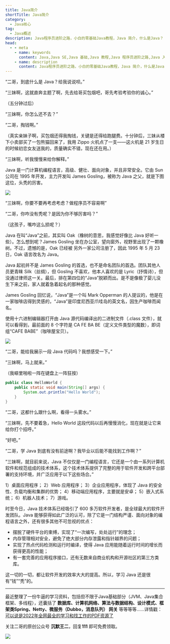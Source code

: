 ```yaml
---
title: Java简介
shortTitle: Java简介
category:
  - Java核心
tag:
  - Java概述
description: Java程序员进阶之路，小白的零基础Java教程，Java 简介，什么是Java？
head:
  - - meta
    - name: keywords
      content: Java,Java SE,Java 基础,Java 教程,Java 程序员进阶之路,Java 入门,Java 简介
    - name: description
      content: Java程序员进阶之路，小白的零基础Java教程，Java 简介，什么是Java？
---
```



“二哥，到底什么是 Java？给我说说呗。”

“三妹啊，这就直奔主题了啊，先去给哥买包烟吧，哥先考验考验你的诚心。”

（五分钟过后）

“三妹啊，你怎么还不去？”

“二哥，掏钱啊。”

（真实亲妹子啊，买包烟还得我掏钱，关键是还得给跑腿费。十分钟后，三妹从楼下小卖部买了一包熊猫回来了，我用 Zippo 火机点了一支——这火机是 21 岁生日的时候初恋女友送我的，质量确实不错，现在还在用。）

“三妹啊，听我慢慢来给你解释。”

Java 是一门计算机编程语言，高级、健壮、面向对象，并且非常安全。它由 Sun 公司在 1995 年开发，主力开发叫 James Gosling，被称为 Java 之父，就是下图这位，头秃的厉害。

![](http://cdn.tobebetterjavaer.com/tobebetterjavaer/images/overview/one-01.png)

“三妹啊，你要不要再考虑考虑？做程序员不容易啊”

“二哥，你咋没有秃呢？是因为你不够厉害吗？”

（这孩子，嘴咋这么损呢？）


Java 在叫“Java”之前，其实叫 Oak（橡树的意思，我感觉好像比 Java 好听一些）。怎么想到呢？James Gosling 坐在办公室，望向窗外，视野里出现了一颗橡树。不过，遗憾的是，Oak 已经被 另外一家公司注册了，因此 1995 年 5 月 23 日，Oak 语言改名为 Java。

Java 起初并不是 James Gosling 的首选，也不是命名团队的首选。团队其他人员更青睐 Silk（丝绸），但 Gosling 不喜欢，他本人喜欢的是 Lyric（抒情诗），但没通过律师这一关。最后，排在第四位的“Java”脱颖而出。是不是像极了婴儿没生下来之前，家人就着急着起名的那种感觉。

James Gosling 回忆说，“Java”是一个叫 Mark Opperman 的人提议的，他是在一家咖啡店得到灵感的，“Java”是印度尼西亚爪哇岛的英文名，因生产咖啡而闻名。

使用十六进制编辑器打开由 Java 源代码编译出的二进制文件（.class 文件），就可以看得到，最前面的 8 个字符是 CA FE BA BE（定义文件类型的魔数），即词组“CAFE BABE”（咖啡屋宝贝）。

![](http://cdn.tobebetterjavaer.com/tobebetterjavaer/images/overview/one-02.png)

“二哥，能给我展示一段 Java 代码吗？我想感受一下。”

“三妹啊，马上就来。”

（我噼里啪啦一阵在键盘上一阵狂按）

```java
public class HelloWorld {
    public static void main(String[] args) {
        System.out.println("Hello World");
    }
}
```

“二哥，这都什么跟什么啊，看得一头雾水。”

“三妹啊，先不要着急，Hello World 这段代码以后再慢慢消化，现在就是让它来给你打个招呼。”

“好吧。”

“二哥，学 Java 到底有没有前途啊？我毕业以后能不能找到工作啊？”

“三妹啊，就目前来说，Java 不仅仅是一门编程语言，它还是一个由一系列计算机软件和规范组成的技术体系，这个技术体系提供了完整的用于软件开发和跨平台部署的支持环境，并广泛应用于以下这些场合。”

1）桌面应用程序；
2）Web 应用程序；
3）企业应用程序，体现了 Java 的安全性、负载均衡和集群的优势；
4）移动端应用程序，主要就是安卓；
5）嵌入式系统；
6）机器人技术；
7）游戏。

时至今日，Java 技术体系已经吸引了 600 多万软件开发者，是全球最大的软件开发团队。Java 能够获得如此广泛的认可，除了它是一门结构严谨、面向对象的编程语言之外，还有很多其他不可忽视的优点：

- 摆脱了硬件平台的束缚，实现了“一次编写，处处运行”的理念；
- 内存管理相对安全，避免了绝大部分内存泄露和指针越界的问题；
- 实现了热点代码检测和运行时编译，使得 Java 应用能随着运行时间的增长而获得更高的性能；
- 有一套完善的应用程序接口，还有无数来自商业机构和开源社区的第三方类库。

这一切的一切，都让软件开发的效率大大的提高。所以，学习 Java 还是很有“钱”“秃”的。

----

最近整理了一份牛逼的学习资料，包括但不限于Java基础部分（JVM、Java集合框架、多线程），还囊括了 **数据库、计算机网络、算法与数据结构、设计模式、框架类Spring、Netty、微服务（Dubbo，消息队列） 网关** 等等等等……详情戳：[可以说是2022年全网最全的学习和找工作的PDF资源了](https://tobebetterjavaer.com/pdf/programmer-111.html)

关注二哥的原创公众号 **沉默王二**，回复**111** 即可免费领取。

![](http://cdn.tobebetterjavaer.com/tobebetterjavaer/images/xingbiaogongzhonghao.png)